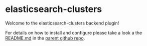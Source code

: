 # elasticsearch-clusters

Welcome to the elasticsearch-clusters backend plugin!

For details on how to install and configure please take a look a the [README.md](http://github.com/pehrs/backstage-elasticsearch-clusters-plugin/README.md) in the [parent github repo](http://github.com/pehrs/backstage-elasticsearch-clusters-plugin).
